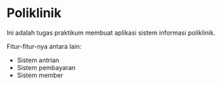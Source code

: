# Poliklinik
Ini adalah tugas praktikum membuat aplikasi sistem informasi poliklinik.

Fitur-fitur-nya antara lain:
- Sistem antrian
- Sistem pembayaran
- Sistem member